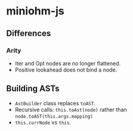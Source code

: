 # miniohm-js

## Differences

### Arity

- Iter and Opt nodes are no longer flattened.
- Positive lookahead does not bind a node.

## Building ASTs

- `AstBuilder` class replaces `toAST`.
- Recursive calls: `this.toAst(node)` rather than `node.toAST(this.args.mapping)`
- `this.currNode` vs `this`.
